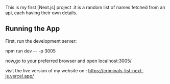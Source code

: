 This is my first [Next.js] project .it is a random list of names fetched from an api,
each having their own details.

## Running the App

First, run the development server:


npm run dev -- -p 3005


 now,go to your preferred browser and open localhost:3005/

visit the live version of my website on :
https://criminals-list-next-js.vercel.app/